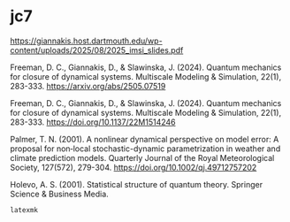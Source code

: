 # jc7

https://giannakis.host.dartmouth.edu/wp-content/uploads/2025/08/2025_imsi_slides.pdf

Freeman, D. C., Giannakis, D., & Slawinska, J. (2024). Quantum
mechanics for closure of dynamical systems. Multiscale Modeling &
Simulation, 22(1), 283-333. https://arxiv.org/abs/2505.07519

Freeman, D. C., Giannakis, D., & Slawinska, J. (2024). Quantum
mechanics for closure of dynamical systems. Multiscale Modeling &
Simulation, 22(1), 283-333. https://doi.org/10.1137/22M1514246

Palmer, T. N. (2001). A nonlinear dynamical perspective on model
error: A proposal for non‐local stochastic-dynamic parametrization in
weather and climate prediction models. Quarterly Journal of the Royal
Meteorological Society, 127(572),
279-304. https://doi.org/10.1002/qj.49712757202

Holevo, A. S. (2001). Statistical structure of quantum
theory. Springer Science & Business Media.

```
latexmk
```
